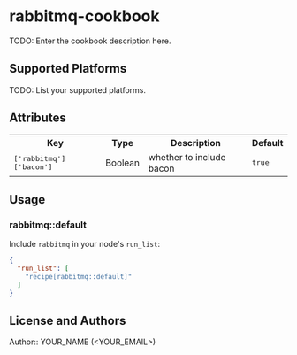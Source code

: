 # rabbitmq-cookbook

TODO: Enter the cookbook description here.

## Supported Platforms

TODO: List your supported platforms.

## Attributes

<table>
  <tr>
    <th>Key</th>
    <th>Type</th>
    <th>Description</th>
    <th>Default</th>
  </tr>
  <tr>
    <td><tt>['rabbitmq']['bacon']</tt></td>
    <td>Boolean</td>
    <td>whether to include bacon</td>
    <td><tt>true</tt></td>
  </tr>
</table>

## Usage

### rabbitmq::default

Include `rabbitmq` in your node's `run_list`:

```json
{
  "run_list": [
    "recipe[rabbitmq::default]"
  ]
}
```

## License and Authors

Author:: YOUR_NAME (<YOUR_EMAIL>)
